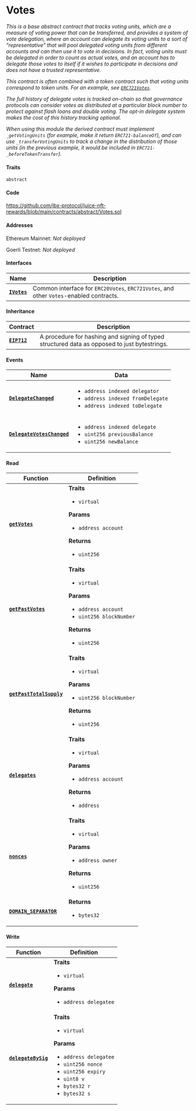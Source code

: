 # Votes


*This is a base abstract contract that tracks voting units, which are a measure of voting power that can be transferred, and provides a system of vote delegation, where an account can delegate its voting units to a sort of "representative" that will pool delegated voting units from different accounts and can then use it to vote in decisions. In fact, voting units _must_ be delegated in order to count as actual votes, and an account has to delegate those votes to itself if it wishes to participate in decisions and does not have a trusted representative.*

*This contract is often combined with a token contract such that voting units correspond to token units. For an example, see [`ERC721Votes`](https://docs.openzeppelin.com/contracts/4.x/api/token/erc721#ERC721Votes).*

*The full history of delegate votes is tracked on-chain so that governance protocols can consider votes as distributed at a particular block number to protect against flash loans and double voting. The opt-in delegate system makes the cost of this history tracking optional.*

*When using this module the derived contract must implement `_getVotingUnits` (for example, make it return `ERC721-balanceOf`), and can use `_transferVotingUnits` to track a change in the distribution of those units (in the previous example, it would be included in `ERC721-_beforeTokenTransfer`).*

#### Traits

`abstract`

#### Code

https://github.com/jbx-protocol/juice-nft-rewards/blob/main/contracts/abstract/Votes.sol

#### Addresses

Ethereum Mainnet: *Not deployed*

Goerli Testnet: *Not deployed*

#### Interfaces

|Name|Description|
|-|-|
|[**`IVotes`**](https://github.com/OpenZeppelin/openzeppelin-contracts/blob/master/contracts/governance/utils/IVotes.sol)|Common interface for `ERC20Votes`, `ERC721Votes`, and other `Votes`-enabled contracts.|

#### Inheritance

|Contract|Description|
|-|-|
|[**`EIP712`**](https://eips.ethereum.org/EIPS/eip-712)|A procedure for hashing and signing of typed structured data as opposed to just bytestrings.|

#### Events

|Name|Data|
|-|-|
|[**`DelegateChanged`**](.)|<ul><li>`address indexed delegator`</li><li>`address indexed fromDelegate`</li><li>`address indexed toDelegate`</li></ul>|
|[**`DelegateVotesChanged`**](.)|<ul><li>`address indexed delegate`</li><li>`uint256 previousBalance`</li><li>`uint256 newBalance`</li></ul>|

#### Read

|Function|Definition|
|-|-|
|[**`getVotes`**](.)|**Traits**<ul><li>`virtual`</li></ul>**Params**<ul><li>`address account`</li></ul>**Returns**<ul><li>`uint256`</li></ul>|
|[**`getPastVotes`**](.)|**Traits**<ul><li>`virtual`</li></ul>**Params**<ul><li>`address account`</li><li>`uint256 blockNumber`</li></ul>**Returns**<ul><li>`uint256`</li></ul>|
|[**`getPastTotalSupply`**](.)|**Traits**<ul><li>`virtual`</li></ul>**Params**<ul><li>`uint256 blockNumber`</li></ul>**Returns**<ul><li>`uint256`</li></ul>|
|[**`delegates`**](.)|**Traits**<ul><li>`virtual`</li></ul>**Params**<ul><li>`address account`</li></ul>**Returns**<ul><li>`address`</li></ul>|
|[**`nonces`**](.)|**Traits**<ul><li>`virtual`</li></ul>**Params**<ul><li>`address owner`</li></ul>**Returns**<ul><li>`uint256`</li></ul>|
|[**`DOMAIN_SEPARATOR`**](.)|**Returns**<ul><li>`bytes32`</li></ul>|

#### Write

|Function|Definition|
|-|-|
|[**`delegate`**](.)|**Traits**<ul><li>`virtual`</li></ul>**Params**<ul><li>`address delegatee`</li></ul>|
|[**`delegateBySig`**](.)|**Traits**<ul><li>`virtual`</li></ul>**Params**<ul><li>`address delegatee`</li><li>`uint256 nonce`</li><li>`uint256 expiry`</li><li>`uint8 v`</li><li>`bytes32 r`</li><li>`bytes32 s`</li></ul>|
